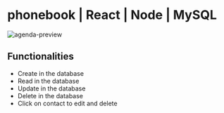 
# phonebook | React |  Node | MySQL


![agenda-preview](https://user-images.githubusercontent.com/86479510/254110389-c1a1614e-2e71-4307-a720-11d3be7209f2.jpg)

## Functionalities

  + Create in the database
  + Read in the database
  + Update in the database
  + Delete in the database
  + Click on contact to edit and delete
  
